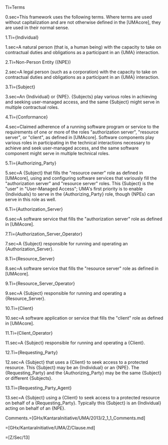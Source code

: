 Ti=Terms

0.sec=This framework uses the following terms. Where terms are used without capitalization and are not otherwise defined in the [UMAcore], they are used in their normal sense.

1.Ti={Individual}

1.sec=A natural person (that is, a human being) with the capacity to take on contractual duties and obligations as a participant in an {UMA} interaction. 

2.Ti=Non-Person Entity ({NPE})

2.sec=A legal person (such as a corporation) with the capacity to take on contractual duties and obligations as a participant in an {UMA} interaction.

3.Ti={Subject}

3.sec=An {Individual} or {NPE}. {Subjects} play various roles in achieving and seeking user-managed access, and the same {Subject} might serve in multiple contractual roles. 

4.Ti={Conformance}

4.sec=Claimed adherence of a running software program or service to the requirements of one or more of the roles "authorization server", "resource server", or "client", as defined in [UMAcore]. Software components play various roles in participating in the technical interactions necessary to achieve and seek user-managed access, and the same software component might serve in multiple technical roles. 

5.Ti={Authorizing_Party}

5.sec=A {Subject} that fills the "resource owner" role as defined in [UMAcore], using and configuring software services that variously fill the "authorization server" and "resource server" roles. This {Subject} is the "user" in "User-Managed Access"; UMA's first priority is to enable {Individuals} to serve in the {Authorizing_Party} role, though {NPEs} can serve in this role as well. 

6.Ti={Authorization_Server}

6.sec=A software service that fills the "authorization server" role as defined in [UMAcore]. 

7.Ti={Authorization_Server_Operator}

7.sec=A {Subject} responsible for running and operating an {Authorization_Server}. 

8.Ti={Resource_Server}

8.sec=A software service that fills the "resource server" role as defined in [UMAcore]. 

9.Ti={Resource_Server_Operator}

9.sec=A {Subject} responsible for running and operating a {Resource_Server}. 

10.Ti={Client}

10.sec=A software application or service that fills the "client" role as defined in [UMAcore]. 

11.Ti={Client_Operator}

11.sec=A {Subject} responsible for running and operating a {Client}. 

12.Ti={Requesting_Party}

12.sec=A {Subject} that uses a {Client} to seek access to a protected resource. This {Subject} may be an {Individual} or an {NPE}. The {Requesting_Party} and the {Authorizing_Party} may be the same {Subject} or different {Subjects}. 

13.Ti={Requesting_Party_Agent}

13.sec=A {Subject} using a {Client} to seek access to a protected resource on behalf of a {Requesting_Party}. Typically this {Subject} is an {Individual} acting on behalf of an {NPE}. 

Comments.=[GHx/KantaraInitiative/UMA/2013/2_1_1_Comments.md]

=[GHx/KantaraInitiative/UMA/Z/Clause.md]

=[Z/Sec/13]